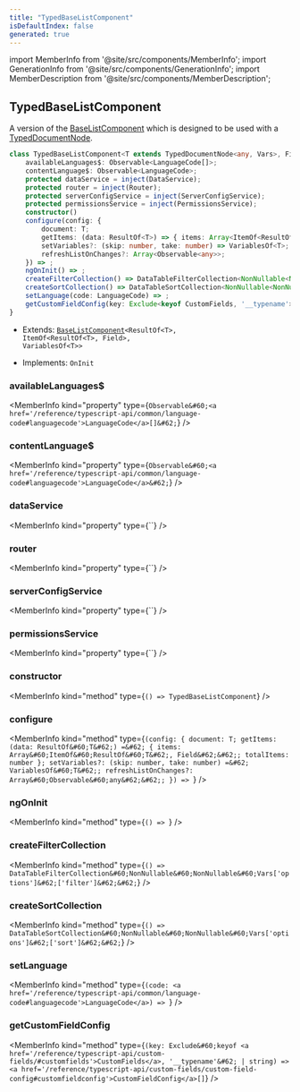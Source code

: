 ```yaml
---
title: "TypedBaseListComponent"
isDefaultIndex: false
generated: true
---
```

<!-- This file was generated from the Vendure source. Do not modify. Instead, re-run the "docs:build" script -->
import MemberInfo from '@site/src/components/MemberInfo';
import GenerationInfo from '@site/src/components/GenerationInfo';
import MemberDescription from '@site/src/components/MemberDescription';


## TypedBaseListComponent

<GenerationInfo sourceFile="packages/admin-ui/src/lib/core/src/common/base-list.component.ts" sourceLine="199" packageName="@bb-vendure/admin-ui" />

A version of the <a href='/reference/admin-ui-api/list-detail-views/base-list-component#baselistcomponent'>BaseListComponent</a> which is designed to be used with a
[TypedDocumentNode](https://the-guild.dev/graphql/codegen/plugins/typescript/typed-document-node).

```ts title="Signature"
class TypedBaseListComponent<T extends TypedDocumentNode<any, Vars>, Field extends keyof ResultOf<T>, Vars extends { options: { filter: any; sort: any } } = VariablesOf<T>> extends BaseListComponent<ResultOf<T>, ItemOf<ResultOf<T>, Field>, VariablesOf<T>> implements OnInit {
    availableLanguages$: Observable<LanguageCode[]>;
    contentLanguage$: Observable<LanguageCode>;
    protected dataService = inject(DataService);
    protected router = inject(Router);
    protected serverConfigService = inject(ServerConfigService);
    protected permissionsService = inject(PermissionsService);
    constructor()
    configure(config: {
        document: T;
        getItems: (data: ResultOf<T>) => { items: Array<ItemOf<ResultOf<T>, Field>>; totalItems: number };
        setVariables?: (skip: number, take: number) => VariablesOf<T>;
        refreshListOnChanges?: Array<Observable<any>>;
    }) => ;
    ngOnInit() => ;
    createFilterCollection() => DataTableFilterCollection<NonNullable<NonNullable<Vars['options']>['filter']>>;
    createSortCollection() => DataTableSortCollection<NonNullable<NonNullable<Vars['options']>['sort']>>;
    setLanguage(code: LanguageCode) => ;
    getCustomFieldConfig(key: Exclude<keyof CustomFields, '__typename'> | string) => CustomFieldConfig[];
}
```
* Extends: <code><a href='/reference/admin-ui-api/list-detail-views/base-list-component#baselistcomponent'>BaseListComponent</a>&#60;ResultOf&#60;T&#62;, ItemOf&#60;ResultOf&#60;T&#62;, Field&#62;, VariablesOf&#60;T&#62;&#62;</code>


* Implements: <code>OnInit</code>



<div className="members-wrapper">

### availableLanguages$

<MemberInfo kind="property" type={`Observable&#60;<a href='/reference/typescript-api/common/language-code#languagecode'>LanguageCode</a>[]&#62;`}   />


### contentLanguage$

<MemberInfo kind="property" type={`Observable&#60;<a href='/reference/typescript-api/common/language-code#languagecode'>LanguageCode</a>&#62;`}   />


### dataService

<MemberInfo kind="property" type={``}   />


### router

<MemberInfo kind="property" type={``}   />


### serverConfigService

<MemberInfo kind="property" type={``}   />


### permissionsService

<MemberInfo kind="property" type={``}   />


### constructor

<MemberInfo kind="method" type={`() => TypedBaseListComponent`}   />


### configure

<MemberInfo kind="method" type={`(config: {
         document: T;
         getItems: (data: ResultOf&#60;T&#62;) =&#62; { items: Array&#60;ItemOf&#60;ResultOf&#60;T&#62;, Field&#62;&#62;; totalItems: number };
         setVariables?: (skip: number, take: number) =&#62; VariablesOf&#60;T&#62;;
         refreshListOnChanges?: Array&#60;Observable&#60;any&#62;&#62;;
     }) => `}   />


### ngOnInit

<MemberInfo kind="method" type={`() => `}   />


### createFilterCollection

<MemberInfo kind="method" type={`() => DataTableFilterCollection&#60;NonNullable&#60;NonNullable&#60;Vars['options']&#62;['filter']&#62;&#62;`}   />


### createSortCollection

<MemberInfo kind="method" type={`() => DataTableSortCollection&#60;NonNullable&#60;NonNullable&#60;Vars['options']&#62;['sort']&#62;&#62;`}   />


### setLanguage

<MemberInfo kind="method" type={`(code: <a href='/reference/typescript-api/common/language-code#languagecode'>LanguageCode</a>) => `}   />


### getCustomFieldConfig

<MemberInfo kind="method" type={`(key: Exclude&#60;keyof <a href='/reference/typescript-api/custom-fields/#customfields'>CustomFields</a>, '__typename'&#62; | string) => <a href='/reference/typescript-api/custom-fields/custom-field-config#customfieldconfig'>CustomFieldConfig</a>[]`}   />




</div>
